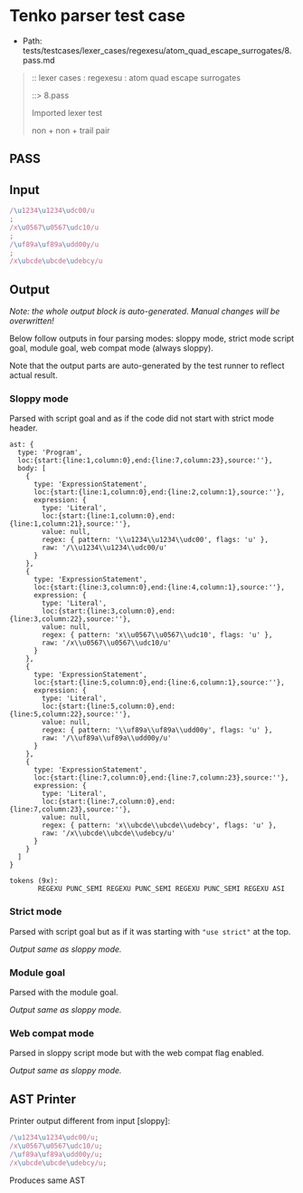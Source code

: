 # Tenko parser test case

- Path: tests/testcases/lexer_cases/regexesu/atom_quad_escape_surrogates/8.pass.md

> :: lexer cases : regexesu : atom quad escape surrogates
>
> ::> 8.pass
>
> Imported lexer test
>
> non + non + trail pair

## PASS

## Input

`````js
/\u1234\u1234\udc00/u
;
/x\u0567\u0567\udc10/u
;
/\uf89a\uf89a\udd00y/u
;
/x\ubcde\ubcde\udebcy/u
`````

## Output

_Note: the whole output block is auto-generated. Manual changes will be overwritten!_

Below follow outputs in four parsing modes: sloppy mode, strict mode script goal, module goal, web compat mode (always sloppy).

Note that the output parts are auto-generated by the test runner to reflect actual result.

### Sloppy mode

Parsed with script goal and as if the code did not start with strict mode header.

`````
ast: {
  type: 'Program',
  loc:{start:{line:1,column:0},end:{line:7,column:23},source:''},
  body: [
    {
      type: 'ExpressionStatement',
      loc:{start:{line:1,column:0},end:{line:2,column:1},source:''},
      expression: {
        type: 'Literal',
        loc:{start:{line:1,column:0},end:{line:1,column:21},source:''},
        value: null,
        regex: { pattern: '\\u1234\\u1234\\udc00', flags: 'u' },
        raw: '/\\u1234\\u1234\\udc00/u'
      }
    },
    {
      type: 'ExpressionStatement',
      loc:{start:{line:3,column:0},end:{line:4,column:1},source:''},
      expression: {
        type: 'Literal',
        loc:{start:{line:3,column:0},end:{line:3,column:22},source:''},
        value: null,
        regex: { pattern: 'x\\u0567\\u0567\\udc10', flags: 'u' },
        raw: '/x\\u0567\\u0567\\udc10/u'
      }
    },
    {
      type: 'ExpressionStatement',
      loc:{start:{line:5,column:0},end:{line:6,column:1},source:''},
      expression: {
        type: 'Literal',
        loc:{start:{line:5,column:0},end:{line:5,column:22},source:''},
        value: null,
        regex: { pattern: '\\uf89a\\uf89a\\udd00y', flags: 'u' },
        raw: '/\\uf89a\\uf89a\\udd00y/u'
      }
    },
    {
      type: 'ExpressionStatement',
      loc:{start:{line:7,column:0},end:{line:7,column:23},source:''},
      expression: {
        type: 'Literal',
        loc:{start:{line:7,column:0},end:{line:7,column:23},source:''},
        value: null,
        regex: { pattern: 'x\\ubcde\\ubcde\\udebcy', flags: 'u' },
        raw: '/x\\ubcde\\ubcde\\udebcy/u'
      }
    }
  ]
}

tokens (9x):
       REGEXU PUNC_SEMI REGEXU PUNC_SEMI REGEXU PUNC_SEMI REGEXU ASI
`````

### Strict mode

Parsed with script goal but as if it was starting with `"use strict"` at the top.

_Output same as sloppy mode._

### Module goal

Parsed with the module goal.

_Output same as sloppy mode._

### Web compat mode

Parsed in sloppy script mode but with the web compat flag enabled.

_Output same as sloppy mode._

## AST Printer

Printer output different from input [sloppy]:

````js
/\u1234\u1234\udc00/u;
/x\u0567\u0567\udc10/u;
/\uf89a\uf89a\udd00y/u;
/x\ubcde\ubcde\udebcy/u;
````

Produces same AST
